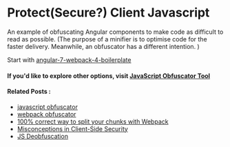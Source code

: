 # Protect(Secure?) Client Javascript

An example of obfuscating Angular components to make code as difficult to read as possible. (The purpose of a minifier is to optimise code for the faster delivery. Meanwhile, an obfuscator has a different intention. ) 

Start with [angular-7-webpack-4-boilerplate](https://github.com/samteb/angular-7-webpack-4-boilerplate)


#### If you'd like to explore other options, visit [JavaScript Obfuscator Tool](https://obfuscator.io/)

#### Related Posts :

- [javascript obfuscator](https://github.com/javascript-obfuscator/javascript-obfuscator)
- [webpack obfuscator](https://github.com/javascript-obfuscator/webpack-obfuscator)
- [100% correct way to split your chunks with Webpack](https://hackernoon.com/the-100-correct-way-to-split-your-chunks-with-webpack-f8a9df5b7758)
- [Misconceptions in Client-Side Security](https://medium.com/@pat_migliaccio/misconceptions-in-client-side-security-reverse-engineering-obfuscation-disguised-endpoints-dddfdafbc60e)
- [JS Deobfuscation](http://jsnice.org/)

